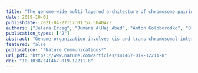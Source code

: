 ```yaml
---
title: "The genome-wide multi-layered architecture of chromosome pairing in early Drosophila embryos"
date: 2019-10-01
publishDate: 2021-04-27T17:01:57.504047Z
authors: ["Jelena Erceg", "Jumana AlHaj Abed", "Anton Goloborodko", "Bryan R. Lajoie", "Geoffrey Fudenberg", "Nezar Abdennur", "Maxim Imakaev", "Ruth B. McCole", "Son C. Nguyen", "Wren Saylor", "Eric F. Joyce", "T. Niroshini Senaratne", "Mohammed A. Hannan", "Guy Nir", "Job Dekker", "Leonid A. Mirny", "C.-ting Wu"]
publication_types: ["2"]
abstract: "Genome organization involves cis and trans chromosomal interactions, both implicated in gene regulation, development, and disease. Here, we focus on trans interactions in Drosophila, where homologous chromosomes are paired in somatic cells from embryogenesis through adulthood. We first address long-standing questions regarding the structure of embryonic homolog pairing and, to this end, develop a haplotype-resolved Hi-C approach to minimize homolog misassignment and thus robustly distinguish trans-homolog from cis contacts. This computational approach, which we call Ohm, reveals pairing to be surprisingly structured genome-wide, with trans-homolog domains, compartments, and interaction peaks, many coinciding with analogous cis features. We also find a significant genome-wide correlation between pairing, transcription during zygotic genome activation, and binding of the pioneer factor Zelda. Our findings reveal a complex, highly structured organization underlying homolog pairing, first discovered a century ago in Drosophila. Finally, we demonstrate the versatility of our haplotype-resolved approach by applying it to mammalian embryos."
featured: false
publication: "*Nature Communications*"
url_pdf: "https://www.nature.com/articles/s41467-019-12211-8"
doi: "10.1038/s41467-019-12211-8"
---
```


